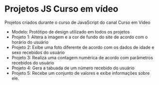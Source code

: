# Projetos JS Curso em vídeo
Projetos criados durante o curso de JavaScript do canal Curso em Vídeo

- Modelo: Protótipo de design utilizado em todos os projetos
- Projeto 1: Altera a imagem e a cor de fundo do site de acordo com o horário do usuário
- Projeto 2: Exibe uma foto diferente de acordo com os dados de idade e sexo recebidos do usuário
- Projeto 3: Realiza uma contagem numérica de acordo com parâmetros recebidos do usuário
- Projeto 4: Gera a tabuada de um número recebido do usuário
- Projeto 5: Recebe um conjunto de valores e exibe informações sobre ele.
